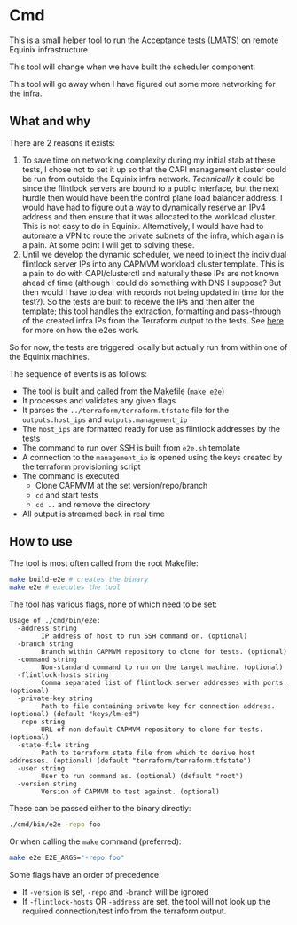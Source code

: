# Cmd

This is a small helper tool to run the Acceptance tests (LMATS) on remote
Equinix infrastructure.

This tool will change when we have built the scheduler component.

This tool will go away when I have figured out some more networking for the infra.

## What and why

There are 2 reasons it exists:
1. To save time on networking complexity during my initial stab at these tests,
  I chose not to set it up so that the CAPI management cluster could be run
  from outside the Equinix infra network.
  _Technically_ it could be since the flintlock servers are bound to a public
  interface, but the next hurdle then would have been the control plane
  load balancer address: I would have had to figure out a way to dynamically reserve
  an IPv4 address and then ensure that it was allocated to the workload cluster.
  This is not easy to do in Equinix.
  Alternatively, I would have had to automate a VPN to route the private subnets
  of the infra, which again is a pain. At some point I will get to solving these.
2. Until we develop the dynamic scheduler, we need to inject the individual
  flintlock server IPs into any CAPMVM workload cluster template. This is a pain
  to do with CAPI/clusterctl and naturally these IPs are not known ahead of time
  (although I could do something with DNS I suppose? But then would I have to deal
  with records not being updated in time for the test?). So the tests are built
  to receive the IPs and then alter the template; this tool handles the extraction,
  formatting and pass-through of the created infra IPs from the Terraform output
  to the tests. See [here][capmvm-e2e] for more on how the e2es work.

So for now, the tests are triggered locally but actually run from within one of
the Equinix machines.

The sequence of events is as follows:
- The tool is built and called from the Makefile (`make e2e`)
- It processes and validates any given flags
- It parses the `../terraform/terraform.tfstate` file for the `outputs.host_ips`
  and `outputs.management_ip`
- The `host_ips` are formatted ready for use as flintlock addresses by the tests
- The command to run over SSH is built from `e2e.sh` template
- A connection to the `management_ip` is opened using the keys created by the terraform
  provisioning script
- The command is executed
  - Clone CAPMVM at the set version/repo/branch
  - `cd` and start tests
  - `cd ..` and remove the directory
- All output is streamed back in real time

## How to use

The tool is most often called from the root Makefile:

```bash
make build-e2e # creates the binary
make e2e # executes the tool
```

The tool has various flags, none of which need to be set:

```
Usage of ./cmd/bin/e2e:
  -address string
        IP address of host to run SSH command on. (optional)
  -branch string
        Branch within CAPMVM repository to clone for tests. (optional)
  -command string
        Non-standard command to run on the target machine. (optional)
  -flintlock-hosts string
        Comma separated list of flintlock server addresses with ports. (optional)
  -private-key string
        Path to file containing private key for connection address. (optional) (default "keys/lm-ed")
  -repo string
        URL of non-default CAPMVM repository to clone for tests. (optional)
  -state-file string
        Path to terraform state file from which to derive host addresses. (optional) (default "terraform/terraform.tfstate")
  -user string
        User to run command as. (optional) (default "root")
  -version string
        Version of CAPMVM to test against. (optional)
```

These can be passed either to the binary directly:

```bash
./cmd/bin/e2e -repo foo
```

Or when calling the `make` command (preferred):

```bash
make e2e E2E_ARGS="-repo foo"
```

Some flags have an order of precedence:
- If `-version` is set, `-repo` and `-branch` will be ignored
- If `-flintlock-hosts` OR `-address` are set, the tool will not look up the
  required connection/test info from the terraform output.

[capmvm-e2e]: https://github.com/weaveworks-liquidmetal/cluster-api-provider-microvm/test/e2e
